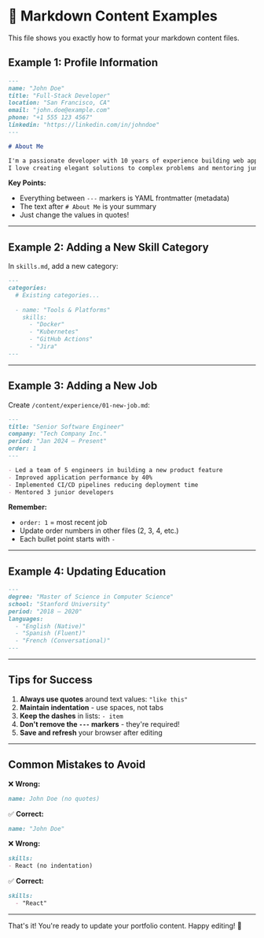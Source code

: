 # 📝 Markdown Content Examples

This file shows you exactly how to format your markdown content files.

## Example 1: Profile Information

```markdown
---
name: "John Doe"
title: "Full-Stack Developer"
location: "San Francisco, CA"
email: "john.doe@example.com"
phone: "+1 555 123 4567"
linkedin: "https://linkedin.com/in/johndoe"
---

# About Me

I'm a passionate developer with 10 years of experience building web applications.
I love creating elegant solutions to complex problems and mentoring junior developers.
```

**Key Points:**
- Everything between `---` markers is YAML frontmatter (metadata)
- The text after `# About Me` is your summary
- Just change the values in quotes!

---

## Example 2: Adding a New Skill Category

In `skills.md`, add a new category:

```markdown
---
categories:
  # Existing categories...
  
  - name: "Tools & Platforms"
    skills:
      - "Docker"
      - "Kubernetes"
      - "GitHub Actions"
      - "Jira"
---
```

---

## Example 3: Adding a New Job

Create `/content/experience/01-new-job.md`:

```markdown
---
title: "Senior Software Engineer"
company: "Tech Company Inc."
period: "Jan 2024 – Present"
order: 1
---

- Led a team of 5 engineers in building a new product feature
- Improved application performance by 40%
- Implemented CI/CD pipelines reducing deployment time
- Mentored 3 junior developers
```

**Remember:**
- `order: 1` = most recent job
- Update order numbers in other files (2, 3, 4, etc.)
- Each bullet point starts with `- `

---

## Example 4: Updating Education

```markdown
---
degree: "Master of Science in Computer Science"
school: "Stanford University"
period: "2018 – 2020"
languages:
  - "English (Native)"
  - "Spanish (Fluent)"
  - "French (Conversational)"
---
```

---

## Tips for Success

1. **Always use quotes** around text values: `"like this"`
2. **Maintain indentation** - use spaces, not tabs
3. **Keep the dashes** in lists: `- item`
4. **Don't remove the `---` markers** - they're required!
5. **Save and refresh** your browser after editing

---

## Common Mistakes to Avoid

❌ **Wrong:**
```markdown
name: John Doe (no quotes)
```

✅ **Correct:**
```markdown
name: "John Doe"
```

❌ **Wrong:**
```markdown
skills:
- React (no indentation)
```

✅ **Correct:**
```markdown
skills:
  - "React"
```

---

That's it! You're ready to update your portfolio content. Happy editing! 🎉

